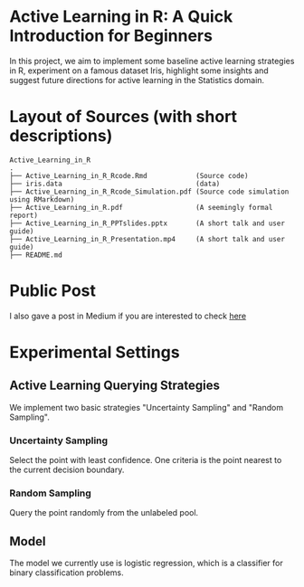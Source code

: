 # Active Learning in R: A Quick Introduction for Beginners
In this project, we aim to implement some baseline active learning strategies in R, experiment on a famous dataset Iris, 
highlight some insights and suggest future directions for active learning in the Statistics domain.

# Layout of Sources (with short descriptions)
```
Active_Learning_in_R
.
├── Active_Learning_in_R_Rcode.Rmd            (Source code)
├── iris.data                                 (data)
├── Active_Learning_in_R_Rcode_Simulation.pdf (Source code simulation using RMarkdown)
├── Active_Learning_in_R.pdf                  (A seemingly formal report)
├── Active_Learning_in_R_PPTslides.pptx       (A short talk and user guide)
├── Active_Learning_in_R_Presentation.mp4     (A short talk and user guide)
├── README.md
```

# Public Post
I also gave a post in Medium if you are interested to check [here](https://medium.com/@Andy1Wang/active-learning-an-exploratory-study-of-its-application-in-statistics-and-r-65713ccdad16)

# Experimental Settings
## Active Learning Querying Strategies
We implement two basic strategies "Uncertainty Sampling" and "Random Sampling". 
### Uncertainty Sampling 
Select the point with least confidence. One criteria is the point nearest to the current decision boundary.
### Random Sampling
Query the point randomly from the unlabeled pool.

## Model
The model we currently use is logistic regression, which is a classifier for binary classification problems.

